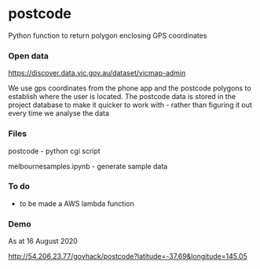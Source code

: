# postcode
Python function to return polygon enclosing GPS coordinates

### Open data

https://discover.data.vic.gov.au/dataset/vicmap-admin

We use gps coordinates from the phone app and the postcode polygons to establish where the user is located. The postcode data is stored in the project database to make it quicker to work with - rather than figuring it out every time we analyse the data

### Files

postcode - python cgi script

melbournesamples.ipynb - generate sample data

### To do

- to be made a AWS lambda function

### Demo

As at 16 August 2020

http://54.206.23.77/govhack/postcode?latitude=-37.69&longitude=145.05